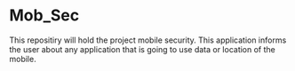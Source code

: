 # Mob_Sec
This repositiry will hold the project mobile security. This application informs the user about any application that is going to use data or location of the mobile.
